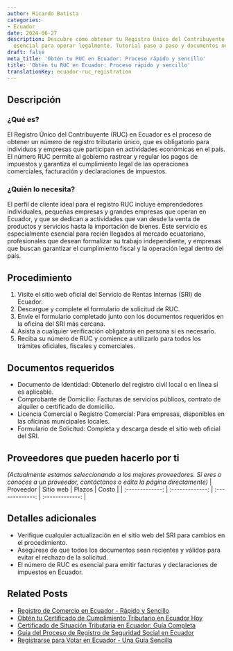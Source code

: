 ```yaml
---
author: Ricardo Batista
categories:
- Ecuador
date: 2024-06-27
description: Descubre cómo obtener tu Registro Único del Contribuyente (RUC) en Ecuador,
  esencial para operar legalmente. Tutorial paso a paso y documentos necesarios.
draft: false
meta_title: 'Obtén tu RUC en Ecuador: Proceso rápido y sencillo'
title: 'Obtén tu RUC en Ecuador: Proceso rápido y sencillo'
translationKey: ecuador-ruc_registration
---
```



## Descripción
### ¿Qué es?
El Registro Único del Contribuyente (RUC) en Ecuador es el proceso de obtener un número de registro tributario único, que es obligatorio para individuos y empresas que participan en actividades económicas en el país. El número RUC permite al gobierno rastrear y regular los pagos de impuestos y garantiza el cumplimiento legal de las operaciones comerciales, facturación y declaraciones de impuestos.

### ¿Quién lo necesita?
El perfil de cliente ideal para el registro RUC incluye emprendedores individuales, pequeñas empresas y grandes empresas que operan en Ecuador, y que se dedican a actividades que van desde la venta de productos y servicios hasta la importación de bienes. Este servicio es especialmente esencial para recién llegados al mercado ecuatoriano, profesionales que desean formalizar su trabajo independiente, y empresas que buscan garantizar el cumplimiento fiscal y la operación legal dentro del país.

## Procedimiento

1. Visite el sitio web oficial del Servicio de Rentas Internas (SRI) de Ecuador.
2. Descargue y complete el formulario de solicitud de RUC.
3. Envíe el formulario completado junto con los documentos requeridos en la oficina del SRI más cercana.
4. Asista a cualquier verificación obligatoria en persona si es necesario.
5. Reciba su número de RUC y comience a utilizarlo para todos los trámites oficiales, fiscales y comerciales.

## Documentos requeridos

- Documento de Identidad: Obtenerlo del registro civil local o en línea si es aplicable.
- Comprobante de Domicilio: Facturas de servicios públicos, contrato de alquiler o certificado de domicilio.
- Licencia Comercial o Registro Comercial: Para empresas, disponibles en las oficinas municipales locales.
- Formulario de Solicitud: Completa y descarga desde el sitio web oficial del SRI.

## Proveedores que pueden hacerlo por ti
_(Actualmente estamos seleccionando a los mejores proveedores. Si eres o conoces a un proveedor, contáctanos o edita la página directamente)_
| Proveedor        |     Sitio web     |     Plazos    |       Costo      |
| :-------------: | :-------------: |  :-------------: | :-------------: |

## Detalles adicionales

- Verifique cualquier actualización en el sitio web del SRI para cambios en el procedimiento.
- Asegúrese de que todos los documentos sean recientes y válidos para evitar el rechazo de la solicitud.
- El número de RUC es esencial para emitir facturas y declaraciones de impuestos en Ecuador.


## Related Posts

- [Registro de Comercio en Ecuador - Rápido y Sencillo](https://tramitit.com/es/guides/ecuador/inscripción_en_el_registro_de_comercio/)
- [Obtén tu Certificado de Cumplimiento Tributario en Ecuador Hoy](https://tramitit.com/es/guides/ecuador/certificado_de_cumplimiento_tributario/)
- [Certificado de Situación Tributaria en Ecuador: Guía Completa](https://tramitit.com/es/guides/ecuador/certificado_de_situación_tributaria/)
- [Guía del Proceso de Registro de Seguridad Social en Ecuador](https://tramitit.com/es/guides/ecuador/inscripción_en_la_seguridad_social/)
- [Registrarse para Votar en Ecuador - Una Guía Sencilla](https://tramitit.com/es/guides/ecuador/inscripción_en_el_registro_electoral/)